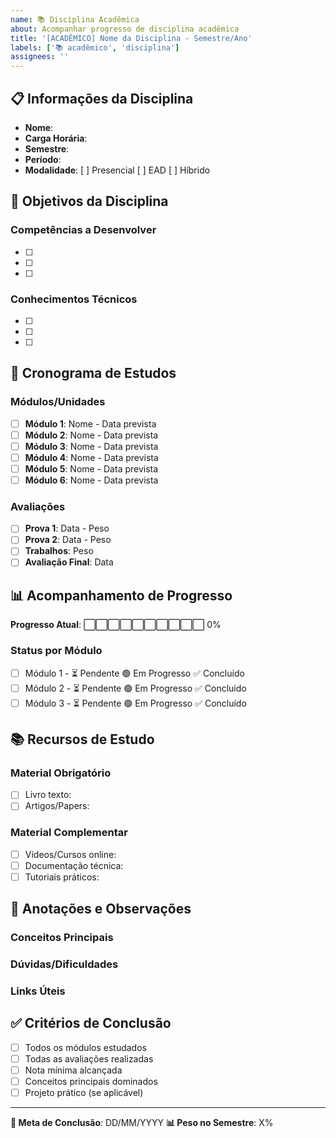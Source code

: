 ```yaml
---
name: 📚 Disciplina Acadêmica
about: Acompanhar progresso de disciplina acadêmica
title: '[ACADÊMICO] Nome da Disciplina - Semestre/Ano'
labels: ['📚 acadêmico', 'disciplina']
assignees: ''
---
```


## 📋 Informações da Disciplina

- **Nome**:  
- **Carga Horária**:  
- **Semestre**:  
- **Período**:  
- **Modalidade**: [ ] Presencial [ ] EAD [ ] Híbrido

## 🎯 Objetivos da Disciplina

### Competências a Desenvolver

- [ ]  
- [ ]  
- [ ]  

### Conhecimentos Técnicos

- [ ]  
- [ ]  
- [ ]  

## 📅 Cronograma de Estudos

### Módulos/Unidades

- [ ] **Módulo 1**: Nome - Data prevista
- [ ] **Módulo 2**: Nome - Data prevista  
- [ ] **Módulo 3**: Nome - Data prevista
- [ ] **Módulo 4**: Nome - Data prevista
- [ ] **Módulo 5**: Nome - Data prevista
- [ ] **Módulo 6**: Nome - Data prevista

### Avaliações

- [ ] **Prova 1**: Data - Peso
- [ ] **Prova 2**: Data - Peso
- [ ] **Trabalhos**: Peso
- [ ] **Avaliação Final**: Data

## 📊 Acompanhamento de Progresso

**Progresso Atual**: ⬜⬜⬜⬜⬜⬜⬜⬜⬜⬜ 0%

### Status por Módulo

- [ ] Módulo 1 - ⏳ Pendente 🟢 Em Progresso ✅ Concluído
- [ ] Módulo 2 - ⏳ Pendente 🟢 Em Progresso ✅ Concluído
- [ ] Módulo 3 - ⏳ Pendente 🟢 Em Progresso ✅ Concluído

## 📚 Recursos de Estudo

### Material Obrigatório

- [ ] Livro texto:  
- [ ] Artigos/Papers:  

### Material Complementar

- [ ] Vídeos/Cursos online:
- [ ] Documentação técnica:
- [ ] Tutoriais práticos:

## 📝 Anotações e Observações

### Conceitos Principais

### Dúvidas/Dificuldades

### Links Úteis

## ✅ Critérios de Conclusão

- [ ] Todos os módulos estudados
- [ ] Todas as avaliações realizadas
- [ ] Nota mínima alcançada
- [ ] Conceitos principais dominados
- [ ] Projeto prático (se aplicável)

---

**🎯 Meta de Conclusão**: DD/MM/YYYY
**📊 Peso no Semestre**: X%

